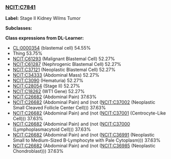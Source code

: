 
### [NCIT:C7841](http://purl.obolibrary.org/obo/NCIT_C7841)
**Label:** Stage II Kidney Wilms Tumor

**Subclasses:** 

**Class expressions from DL-Learner:**

- [CL:0000354](http://purl.obolibrary.org/obo/CL_0000354) (blastemal cell) 54.55%
- Thing 53.75%
- [NCIT:C61293](http://purl.obolibrary.org/obo/NCIT_C61293) (Malignant Blastemal Cell) 52.27%
- [NCIT:C61287](http://purl.obolibrary.org/obo/NCIT_C61287) (Nephrogenic Blastemal Cell) 52.27%
- [NCIT:C37121](http://purl.obolibrary.org/obo/NCIT_C37121) (Neoplastic Blastemal Cell) 52.27%
- [NCIT:C34333](http://purl.obolibrary.org/obo/NCIT_C34333) (Abdominal Mass) 52.27%
- [NCIT:C3090](http://purl.obolibrary.org/obo/NCIT_C3090) (Hematuria) 52.27%
- [NCIT:C28054](http://purl.obolibrary.org/obo/NCIT_C28054) (Stage II) 52.27%
- [NCIT:C18262](http://purl.obolibrary.org/obo/NCIT_C18262) (WT1 Gene) 52.27%
- [NCIT:C26682](http://purl.obolibrary.org/obo/NCIT_C26682) (Abdominal Pain) 37.63%
- [NCIT:C26682](http://purl.obolibrary.org/obo/NCIT_C26682) (Abdominal Pain) and (not ([NCIT:C37002](http://purl.obolibrary.org/obo/NCIT_C37002) (Neoplastic Small Cleaved Follicle Center Cell))) 37.63%
- [NCIT:C26682](http://purl.obolibrary.org/obo/NCIT_C26682) (Abdominal Pain) and (not ([NCIT:C37001](http://purl.obolibrary.org/obo/NCIT_C37001) (Centrocyte-Like Cell))) 37.63%
- [NCIT:C26682](http://purl.obolibrary.org/obo/NCIT_C26682) (Abdominal Pain) and (not ([NCIT:C37000](http://purl.obolibrary.org/obo/NCIT_C37000) (Lymphoplasmacytoid Cell))) 37.63%
- [NCIT:C26682](http://purl.obolibrary.org/obo/NCIT_C26682) (Abdominal Pain) and (not ([NCIT:C36991](http://purl.obolibrary.org/obo/NCIT_C36991) (Neoplastic Small to Medium-Sized B-Lymphocyte with Pale Cytoplasm))) 37.63%
- [NCIT:C26682](http://purl.obolibrary.org/obo/NCIT_C26682) (Abdominal Pain) and (not ([NCIT:C36985](http://purl.obolibrary.org/obo/NCIT_C36985) (Neoplastic Chondroblast))) 37.63%


